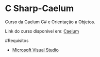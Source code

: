 # C Sharp-Caelum
Curso da Caelum C# e Orientação a Objetos.

Link do curso disponível em: [Caelum](https://www.caelum.com.br/apostila-csharp-orientacao-objetos/)

#Requisitos
* [Microsoft Visual Studio](https://www.visualstudio.com/pt-br/)